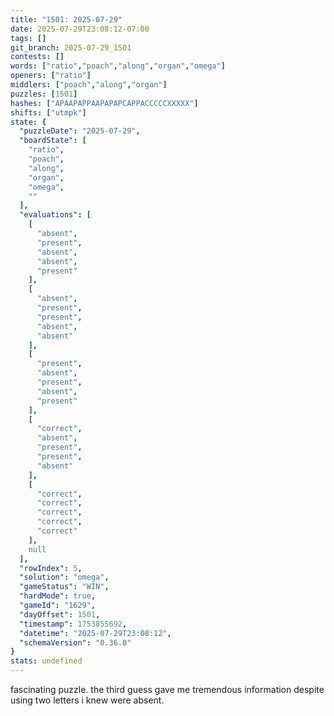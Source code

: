 ```yaml
---
title: "1501: 2025-07-29"
date: 2025-07-29T23:08:12-07:00
tags: []
git_branch: 2025-07-29_1501
contests: []
words: ["ratio","poach","along","organ","omega"]
openers: ["ratio"]
middlers: ["poach","along","organ"]
puzzles: [1501]
hashes: ["APAAPAPPAAPAPAPCAPPACCCCCXXXXX"]
shifts: ["utmpk"]
state: {
  "puzzleDate": "2025-07-29",
  "boardState": [
    "ratio",
    "poach",
    "along",
    "organ",
    "omega",
    ""
  ],
  "evaluations": [
    [
      "absent",
      "present",
      "absent",
      "absent",
      "present"
    ],
    [
      "absent",
      "present",
      "present",
      "absent",
      "absent"
    ],
    [
      "present",
      "absent",
      "present",
      "absent",
      "present"
    ],
    [
      "correct",
      "absent",
      "present",
      "present",
      "absent"
    ],
    [
      "correct",
      "correct",
      "correct",
      "correct",
      "correct"
    ],
    null
  ],
  "rowIndex": 5,
  "solution": "omega",
  "gameStatus": "WIN",
  "hardMode": true,
  "gameId": "1629",
  "dayOffset": 1501,
  "timestamp": 1753855692,
  "datetime": "2025-07-29T23:08:12",
  "schemaVersion": "0.36.0"
}
stats: undefined
---
```

<!-- more -->
fascinating puzzle. the third guess gave me tremendous information despite using two letters i knew were absent.

